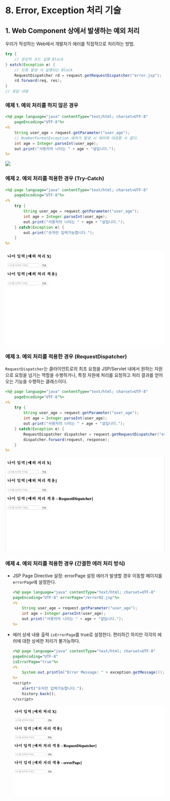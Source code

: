 # 8. Error, Exception 처리 기술

## 1. Web Component 상에서 발생하는 예외 처리
우리가 작성하는 Web에서 개발자가 에러를 직접적으로 처리하는 방법.

```Java
try {
    // 정상적 코드 실행 Block
} eatch(Exception e) {
    // 오류 발생 시 실행되는 Block
    RequestDispatcher rd = request.getRequestDispatcher("error.jsp"); 
    rd.forward(req, res);
}
// 응답 내용
```
### 예제 1. 예외 처리를 하지 않은 경우
```JSP
<%@ page language="java" contentType="text/html; charset=UTF-8"
    pageEncoding="UTF-8"%>
<%
	String user_age = request.getParameter("user_age");
	// NumberFormatException 예외가 발생 시 에러에 대응할 수 없다.
	int age = Integer.parseInt(user_age);	
	out.print("사용자의 나이는 " + age + "살입니다.");
%>
```
![](https://github.com/juyonglee/JSP-Servlet-Study/blob/master/08.%20Error%2C%20Exception%20처리%20기술/Images/Case1.gif)

### 예제 2. 예외 처리를 적용한 경우 (Try-Catch)
```JSP
<%@ page language="java" contentType="text/html; charset=UTF-8"
    pageEncoding="UTF-8"%>
<%
	try {
		String user_age = request.getParameter("user_age");
		int age = Integer.parseInt(user_age);
		out.print("사용자의 나이는 " + age + "살입니다.");
	} catch(Exception e) {
		out.print("숫자만 입력가능합니다.");
	}
%>
```
![](https://github.com/juyonglee/JSP-Servlet-Study/blob/master/08.%20Error%2C%20Exception%20처리%20기술/Images/Case2.gif)

### 예제 3. 예외 처리를 적용한 경우 (RequestDispatcher)
`RequestDispatcher`는 클라이언트로의 최초 요청을 JSP/Servlet 내에서 원하는 자원으로 요청을 넘기는 역할을 수행하거나, 특정 자원에 처리를 요청하고 처리 결과를 얻어오는 기능을 수행하는 클래스이다.
```JSP
<%@ page language="java" contentType="text/html; charset=UTF-8"
    pageEncoding="UTF-8"%>
<%
	try {
		String user_age = request.getParameter("user_age");
		int age = Integer.parseInt(user_age);
		out.print("사용자의 나이는 " + age + "살입니다.");
	} catch(Exception e) {
		RequestDispatcher dispatcher = request.getRequestDispatcher("error.jsp");
		dispatcher.forward(request, response);
	}
%>
```
![](https://github.com/juyonglee/JSP-Servlet-Study/blob/master/08.%20Error%2C%20Exception%20처리%20기술/Images/Case3.gif)

### 예제 4. 예외 처리를 적용한 경우 (간결한 에러 처리 방식)
 - JSP Page Directive 설정: errorPage 설정
    에러가 발생할 경우 이동할 페이지를 `errorPage`에 설정한다.
    ```JSP
    <%@ page language="java" contentType="text/html; charset=UTF-8"
    pageEncoding="UTF-8" errorPage="/error02.jsp"%>
    <%
	    String user_age = request.getParameter("user_age");
	    int age = Integer.parseInt(user_age);
	    out.print("사용자의 나이는 " + age + "살입니다.");
    %>
    ```
- 에러 상세 내용 출력
    `isErrorPage`를 true로 설정한다. 편리하긴 하지만 각각의 에러에 대한 상세한 처리가 불가능하다.
    ```JSP
    <%@ page language="java" contentType="text/html; charset=UTF-8"
    pageEncoding="UTF-8" 
    isErrorPage="true"%>
    <%
	    System.out.println("Error Message: " + exception.getMessage());
    %>
    <script>
	    alert("숫자만 입력가능합니다.");
	    history.back();
    </script>
    ```
    ![](https://github.com/juyonglee/JSP-Servlet-Study/blob/master/08.%20Error%2C%20Exception%20처리%20기술/Images/Case4.gif)






